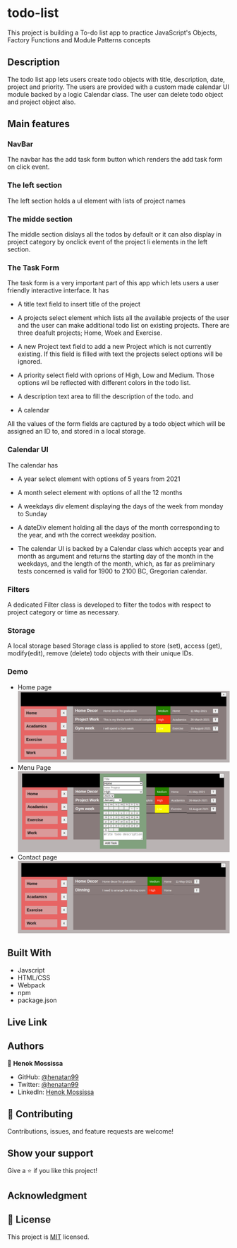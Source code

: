 # todo-list
This project is building a To-do list app to practice JavaScript's Objects, Factory Functions and Module Patterns concepts

## Description 
The todo list app lets users create todo objects with title, description, date, project and priority. 
The users are provided with a custom made calendar UI module backed by a logic Calendar class. 
The user can delete todo object and project object also.

## Main features 

### NavBar 
The navbar has the add task form button which renders the add task form on click event.

### The left section 
The left section holds a ul element with lists of project names 

### The midde section 
The middle section dislays all the todos by default or it can also display in project category by onclick event of the project li elements in the left section.

### The Task Form 
The task form is a very important part of this app which lets users a user friendly interactive interface. It has

- A title text field to insert title of the project 
- A projects select element which lists all the available projects of the user and the user can make additional todo list on existing projects. There are three deafult projects; Home, Woek and Exercise.
- A new Project text field to add a new Project which is not currently existing. If this field is filled with text the projects select options will be ignored.
- A priority select field with oprions of High, Low and Medium. Those options wil be reflected with different colors in the todo list.
- A description text area to fill the description of the todo.
and 

- A calendar

All the values of the form fields are captured by a todo object which will be assigned an ID to, and stored in a local storage. 

### Calendar UI 
The calendar has 
- A year select element with options of 5 years from 2021
- A month select element with options of all the 12 months 
- A weekdays div element displaying the days of the week from monday to Sunday
- A dateDiv element holding all the days of the month corresponding to the year, and wth the correct weekday position. 

- The calendar UI is backed by a Calendar class which accepts year and month as argument and returns the starting day of the month in the weekdays, and the length of the month, which, as far as preliminary tests concerned is valid for 1900 to 2100 BC, Gregorian calendar.

### Filters 
A dedicated Filter class is developed to filter the todos with respect to project category or time as necessary.

### Storage 
A local storage based Storage class is applied to store (set), access (get), modify(edit), remove (delete) todo objects with their unique IDs.

### Demo 
- Home page 
![screenshot](docs/1.png)
- Menu Page
![screenshot](docs/2.png)
- Contact page
![screenshot](docs/3.png)
## Built With

- Javscript
- HTML/CSS
- Webpack 
- npm 
- package.json 

## Live Link

## Authors

👤 **Henok Mossissa**

- GitHub: [@henatan99](https://github.com/henatan99)
- Twitter: [@henatan99](https://twitter.com/henatan99)
- LinkedIn: [Henok Mossissa](https://www.linkedin.com/in/henok-mekonnen-2a251613/)

## :handshake: Contributing

Contributions, issues, and feature requests are welcome!

## Show your support

Give a :star:️ if you like this project!

## Acknowledgment 

## :memo: License

This project is [MIT](./LICENSE) licensed.